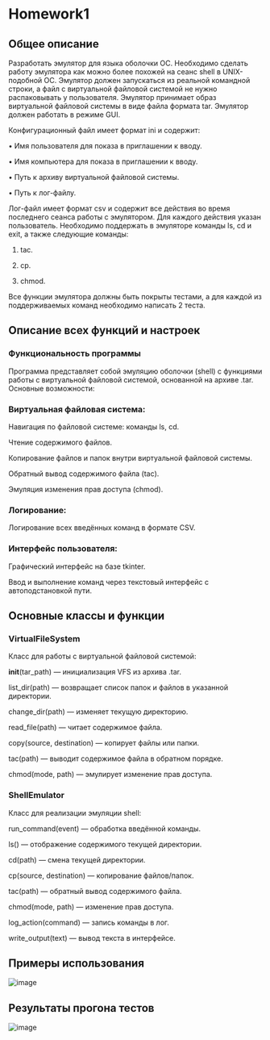 # Homework1
## Общее описание  
Разработать эмулятор для языка оболочки ОС. Необходимо сделать работу эмулятора как можно более похожей на сеанс shell в UNIX-подобной ОС. Эмулятор должен запускаться из реальной командной строки, а файл с виртуальной файловой системой не нужно распаковывать у пользователя. Эмулятор принимает образ виртуальной файловой системы в виде файла формата 
tar. Эмулятор должен работать в режиме GUI.  

Конфигурационный файл имеет формат ini и содержит:  

• Имя пользователя для показа в приглашении к вводу.  

• Имя компьютера для показа в приглашении к вводу.  

• Путь к архиву виртуальной файловой системы.  

• Путь к лог-файлу.  

Лог-файл имеет формат csv и содержит все действия во время последнего сеанса работы с эмулятором. Для каждого действия указан пользователь.  Необходимо поддержать в эмуляторе команды ls, cd и exit, а также 
следующие команды:  

1. tac.
 
2. cp.
 
3. chmod.
   
Все функции эмулятора должны быть покрыты тестами, а для каждой из поддерживаемых команд необходимо написать 2 теста.

## Описание всех функций и настроек

### Функциональность программы  

Программа представляет собой эмуляцию оболочки (shell) с функциями работы с виртуальной файловой системой, основанной на архиве .tar.   Основные возможности:

### Виртуальная файловая система:

Навигация по файловой системе: команды ls, cd.  

Чтение содержимого файлов.  

Копирование файлов и папок внутри виртуальной файловой системы.  

Обратный вывод содержимого файла (tac).  

Эмуляция изменения прав доступа (chmod).  

### Логирование:

Логирование всех введённых команд в формате CSV.

### Интерфейс пользователя:

Графический интерфейс на базе tkinter.

Ввод и выполнение команд через текстовый интерфейс с автоподстановкой пути.

## Основные классы и функции

### VirtualFileSystem

Класс для работы с виртуальной файловой системой:  

__init__(tar_path) — инициализация VFS из архива .tar.  

list_dir(path) — возвращает список папок и файлов в указанной директории.  

change_dir(path) — изменяет текущую директорию.  

read_file(path) — читает содержимое файла.  

copy(source, destination) — копирует файлы или папки.  

tac(path) — выводит содержимое файла в обратном порядке. 

chmod(mode, path) — эмулирует изменение прав доступа.  

### ShellEmulator  

Класс для реализации эмуляции shell:  

run_command(event) — обработка введённой команды.  

ls() — отображение содержимого текущей директории.  

cd(path) — смена текущей директории.  

cp(source, destination) — копирование файлов/папок.  

tac(path) — обратный вывод содержимого файла.  

chmod(mode, path) — изменение прав доступа.  

log_action(command) — запись команды в лог.  

write_output(text) — вывод текста в интерфейсе.  

## Примеры использования
![image](https://github.com/user-attachments/assets/fa650f00-9083-471e-8cae-cd868ff58a4f)

## Результаты прогона тестов
![image](https://github.com/user-attachments/assets/a8647979-c64b-4e32-aeb9-445db6c848e9)

